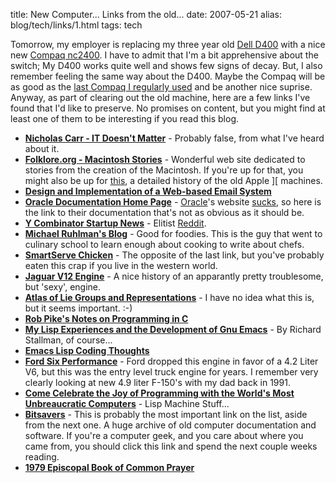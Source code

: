 title: New Computer... Links from the old...
date: 2007-05-21
alias: blog/tech/links/1.html
tags: tech

Tomorrow, my employer is replacing my three year old <a 
href="http://www.dell.com/downloads/us/products/latit/d400_spec.pdf">Dell 
D400</a> with a nice new <a 
href="http://h10010.www1.hp.com/wwpc/us/en/sm/WF06a/321957-321957-64295-321838-306995-1847110.html">Compaq 
nc2400</a>. I have to admit that I'm a bit apprehensive about the switch; My 
D400 works quite well and shows few signs of decay. But, I also remember 
feeling the same way about the D400. Maybe the Compaq will be as good as the 
<a href="http://oldcomputers.net/compaqi.html">last Compaq I regularly 
used</a> and be another nice suprise. Anyway, as part of clearing out the old 
machine, here are a few links I've found that I'd like to preserve.  No 
promises on content, but you might find at least one of them to be 
interesting if you read this blog.

<ul>
<li><a href="http://www.nicholasgcarr.com/articles/matter.html"><b>Nicholas 
Carr - IT Doesn't Matter</b></a> - Probably false, from what I've heard about 
it.

<li><a href="http://www.folklore.org/index.py"><b>Folklore.org - Macintosh 
Stories</b></a> - Wonderful web site dedicated to stories from the creation of 
the Macintosh. If you're up for that, you might also be up for <a 
href="http://apple2history.org/">this</a>, a detailed history of the old Apple 
][ machines.


<li><a href="http://philip.greenspun.com/ancient-history/webmail/"><b>Design 
and Implementation of a Web-based Email System</b></a>

<li><a 
href="http://www.oracle.com/technology/documentation/index.html"><b>Oracle 
Documentation Home Page</b></a> - <a href="http://www.oracle.com">Oracle</a>'s 
website <a 
href="http://www.mschaef.com/blog/tech/general/oracle_and_their_website.txt">sucks</a>, 
so here is the link to their documentation that's not as obvious as it should 
be.

<li><a href="http://news.ycombinator.com/"><b>Y Combinator Startup 
News</b></a> - Elitist <a href="http://www.reddit.com">Reddit</a>.

<li><a href="http://blog.ruhlman.com/"><b>Michael Ruhlman's Blog</b></a> - 
Good for foodies. This is the guy that went to culinary school to learn enough 
about cooking to write about chefs.

<li><a 
href="http://www.sysco.com/products/productpage_search.asp?productID=329"><b>SmartServe 
Chicken</b></a> - The opposite of the last link, but you've probably eaten 
this crap if you live in the western world.

<li><a href="http://www.jagweb.com/jagworld/v12-engine/index.html"><b>Jaguar 
V12 Engine</b></a> - A nice history of an apparantly pretty troublesome, but 
'sexy', engine.

<li><a href="http://www.liegroups.org/"><b>Atlas of Lie Groups and 
Representations</b></a> - I have no idea what this is, but it seems important. 
:-)

<li><a href="http://www.lysator.liu.se/c/pikestyle.html"><b>Rob Pike's Notes 
on Programming in C</b></a>
<li><a href="http://www.gnu.org/gnu/rms-lisp.html"><b>My Lisp Experiences and 
the Development of Gnu Emacs</b></a> - By Richard Stallman, of course...
<li><a href="http://tiny-tools.sourceforge.net/emacs-code-body.html"><b>Emacs 
Lisp Coding Thoughts</b></a>
<li><a href="http://www.fordsix.com/index.php"><b>Ford Six Performance</b></a> 
- Ford dropped this engine in favor of a 4.2 Liter V6, but this was the entry 
level truck engine for years. I remember very clearly looking at new 4.9 liter 
F-150's with my dad back in 1991.

<li><a 
href="http://www.donhopkins.com/drupal/node/109?dupe=with_honor"><b>Come 
Celebrate the Joy of Programming with the World's Most Unbreaucratic 
Computers</b></a> - Lisp Machine Stuff...
<li><a href="http://www.bitsavers.org/"><b>Bitsavers</b></a> - This is 
probably the most important link on the list, aside from the next one. A huge 
archive of old computer documentation and software. If you're a computer geek, 
and you care about where you came from, you should click this link and spend 
the next couple weeks reading.
<li><a 
href="http://justus.anglican.org/resources/bcp/formatted_1979.htm"><b>1979 
Episcopal Book of Common Prayer</b></a>
</ul>
